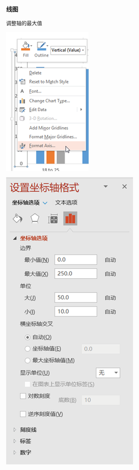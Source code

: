 ### 线图

调整轴的最大值

![Format Axis option selected for the Value Axis](.assets/set-max-min-ppt2013-04.png)

![image-20220103135741929](.assets/image-20220103135741929.png)